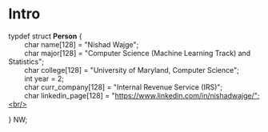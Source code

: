 # Intro

typdef struct __Person__ {<br/>
&emsp;&emsp; char name[128] = "Nishad Wajge";<br/>
&emsp;&emsp; char major[128] = "Computer Science (Machine Learning Track) and Statistics";<br/>
&emsp;&emsp; char college[128] = "University of Maryland, Computer Science";<br/>
&emsp;&emsp; int year = 2;<br/>
&emsp;&emsp; char curr_company[128] = "Internal Revenue Service (IRS)";<br/>
&emsp;&emsp; char linkedin_page[128] = "https://www.linkedin.com/in/nishadwajge/";<br/>

} NW;


  
